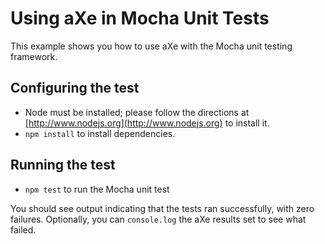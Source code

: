 
# Using aXe in Mocha Unit Tests

This example shows you how to use aXe with the Mocha unit testing framework.

## Configuring the test

* Node must be installed; please follow the directions at [http://www.nodejs.org](http://www.nodejs.org) to install it.
* `npm install` to install dependencies.

## Running the test

* `npm test` to run the Mocha unit test

You should see output indicating that the tests ran successfully, with zero failures. Optionally, you can `console.log` the aXe results set to see what failed.
